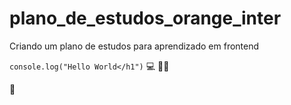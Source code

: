 # plano_de_estudos_orange_inter

Criando um plano de estudos para aprendizado em frontend

`` console.log("Hello World</h1") `` :computer: :man_technologist:
 
🌟
